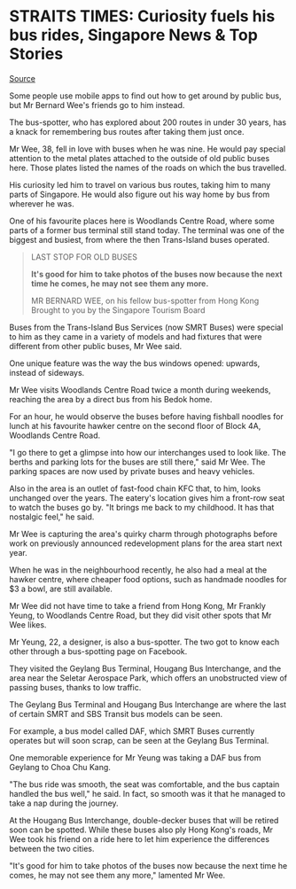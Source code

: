 # STRAITS TIMES: Curiosity fuels his bus rides, Singapore News & Top Stories

[Source](https://www.straitstimes.com/singapore/curiosity-fuels-his-bus-rides "Permalink to Curiosity fuels his bus rides, Singapore News & Top Stories")

Some people use mobile apps to find out how to get around by public bus, but Mr Bernard Wee's friends go to him instead.

The bus-spotter, who has explored about 200 routes in under 30 years, has a knack for remembering bus routes after taking them just once.

Mr Wee, 38, fell in love with buses when he was nine. He would pay special attention to the metal plates attached to the outside of old public buses here. Those plates listed the names of the roads on which the bus travelled.

His curiosity led him to travel on various bus routes, taking him to many parts of Singapore. He would also figure out his way home by bus from wherever he was.

One of his favourite places here is Woodlands Centre Road, where some parts of a former bus terminal still stand today. The terminal was one of the biggest and busiest, from where the then Trans-Island buses operated.

> LAST STOP FOR OLD BUSES
> 
> **It's good for him to take photos of the buses now because the next time he comes, he may not see them any more.**
> 
> MR BERNARD WEE, on his fellow bus-spotter from Hong Kong Brought to you by the Singapore Tourism Board

Buses from the Trans-Island Bus Services (now SMRT Buses) were special to him as they came in a variety of models and had fixtures that were different from other public buses, Mr Wee said.

One unique feature was the way the bus windows opened: upwards, instead of sideways.

Mr Wee visits Woodlands Centre Road twice a month during weekends, reaching the area by a direct bus from his Bedok home.

For an hour, he would observe the buses before having fishball noodles for lunch at his favourite hawker centre on the second floor of Block 4A, Woodlands Centre Road.

"I go there to get a glimpse into how our interchanges used to look like. The berths and parking lots for the buses are still there," said Mr Wee. The parking spaces are now used by private buses and heavy vehicles.

Also in the area is an outlet of fast-food chain KFC that, to him, looks unchanged over the years. The eatery's location gives him a front-row seat to watch the buses go by. "It brings me back to my childhood. It has that nostalgic feel," he said.

Mr Wee is capturing the area's quirky charm through photographs before work on previously announced redevelopment plans for the area start next year.

When he was in the neighbourhood recently, he also had a meal at the hawker centre, where cheaper food options, such as handmade noodles for $3 a bowl, are still available.

Mr Wee did not have time to take a friend from Hong Kong, Mr Frankly Yeung, to Woodlands Centre Road, but they did visit other spots that Mr Wee likes.

Mr Yeung, 22, a designer, is also a bus-spotter. The two got to know each other through a bus-spotting page on Facebook.

They visited the Geylang Bus Terminal, Hougang Bus Interchange, and the area near the Seletar Aerospace Park, which offers an unobstructed view of passing buses, thanks to low traffic.

The Geylang Bus Terminal and Hougang Bus Interchange are where the last of certain SMRT and SBS Transit bus models can be seen.

For example, a bus model called DAF, which SMRT Buses currently operates but will soon scrap, can be seen at the Geylang Bus Terminal.

One memorable experience for Mr Yeung was taking a DAF bus from Geylang to Choa Chu Kang.

"The bus ride was smooth, the seat was comfortable, and the bus captain handled the bus well," he said. In fact, so smooth was it that he managed to take a nap during the journey.

At the Hougang Bus Interchange, double-decker buses that will be retired soon can be spotted. While these buses also ply Hong Kong's roads, Mr Wee took his friend on a ride here to let him experience the differences between the two cities.

"It's good for him to take photos of the buses now because the next time he comes, he may not see them any more," lamented Mr Wee.
